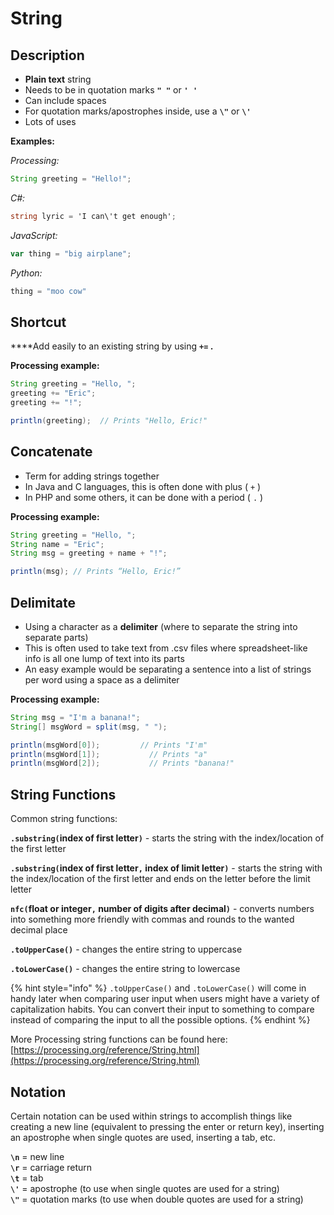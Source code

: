 # String

## Description

* **Plain text** string
* Needs to be in quotation marks **`" "`** or **`' '`**
* Can include spaces
* For quotation marks/apostrophes inside, use a **`\"`** or **`\'`**
* Lots of uses

**Examples:**

_Processing:_

```java
String greeting = "Hello!";
```

_C\#:_

```csharp
string lyric = 'I can\'t get enough';
```

_JavaScript:_

```javascript
var thing = "big airplane";
```

_Python:_

```python
thing = "moo cow"
```

## Shortcut

 ****Add easily to an existing string by using **`+=` .**

**Processing example:**

```java
String greeting = "Hello, ";
greeting += "Eric";
greeting += "!";

println(greeting);  // Prints "Hello, Eric!"
```

## Concatenate

* Term for adding strings together
* In Java and C languages, this is often done with plus \( `+` \)
* In PHP and some others, it can be done with a period \( `.` \)

**Processing example:**

```java
String greeting = "Hello, ";
String name = "Eric";
String msg = greeting + name + "!";

println(msg); // Prints “Hello, Eric!”
```

## **Delimitate**

* Using a character as a **delimiter** \(where to separate the string into separate parts\)
* This is often used to take text from .csv files where spreadsheet-like info is all one lump of text into its parts
* An easy example would be separating a sentence into a list of strings per word using a space as a delimiter

**Processing example:**

```java
String msg = "I'm a banana!";
String[] msgWord = split(msg, " ");

println(msgWord[0]);         // Prints "I'm"
println(msgWord[1]);	       // Prints "a"
println(msgWord[2]);	       // Prints "banana!"
```

## String Functions

Common string functions:

**`.substring(`index of first letter`)`** _-_ starts the string with the index/location of the first letter

**`.substring(`index of first letter`,` index of limit letter`)`** - starts the string with the index/location of the first letter and ends on the letter before the limit letter

**`nfc(`float or integer`,` number of digits after decimal`)`** - converts numbers into something more friendly with commas and rounds to the wanted decimal place

**`.toUpperCase()`** - changes the entire string to uppercase

**`.toLowerCase()`** - changes the entire string to lowercase

{% hint style="info" %}
`.toUpperCase()` and `.toLowerCase()` will come in handy later when comparing user input when users might have a variety of capitalization habits. You can convert their input to something to compare instead of comparing the input to all the possible options.
{% endhint %}

More Processing string functions can be found here: [https://processing.org/reference/String.html](https://processing.org/reference/String.html)

## Notation

Certain notation can be used within strings to accomplish things like creating a new line \(equivalent to pressing the enter or return key\), inserting an apostrophe when single quotes are used, inserting a tab, etc.

**`\n`** = new line  
**`\r`** = carriage return  
**`\t`** = tab  
**`\'`** = apostrophe \(to use when single quotes are used for a string\)  
**`\"`** = quotation marks \(to use when double quotes are used for a string\)

